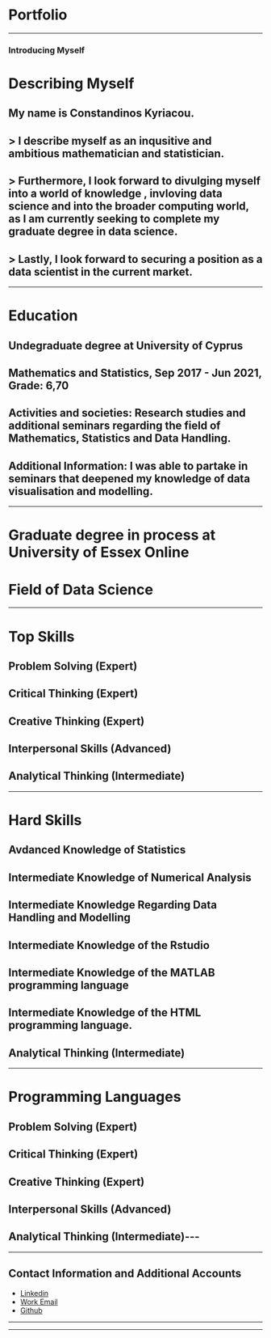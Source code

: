 # Portfolio

---

### Introducing Myself

# **Describing Myself**
## My name is Constandinos Kyriacou. 
## > I describe myself as an inqusitive and ambitious mathematician and statistician. 
## > Furthermore, I look forward to divulging myself into a world of knowledge , invloving data science and into the broader computing world, as I am currently seeking to complete my graduate degree in data science.
## > Lastly, I look forward to securing a position as a data scientist in the current market.


---
# **Education**

## Undegraduate degree at **University of Cyprus**
## Mathematics and Statistics, Sep 2017 - Jun 2021, Grade: 6,70
## Activities and societies: Research studies and additional seminars regarding the field of Mathematics, Statistics and Data Handling.
## Additional Information: I was able to partake in seminars that deepened my knowledge of data visualisation and modelling.


---
# Graduate degree in process at **University of Essex Online**
# Field of **Data Science**


---
# **Top Skills**
## Problem Solving (Expert)
## Critical Thinking (Expert)
## Creative Thinking (Expert)
## Interpersonal Skills (Advanced)
## Analytical Thinking (Intermediate)

---
# **Hard Skills**
## Avdanced Knowledge of Statistics
## Intermediate Knowledge of Numerical Analysis
## Intermediate Knowledge Regarding Data Handling and Modelling
## Intermediate Knowledge of the Rstudio
## Intermediate Knowledge of the MATLAB programming language
## Intermediate Knowledge of the HTML programming language.
## Analytical Thinking (Intermediate)

---
# **Programming Languages**
## Problem Solving (Expert)
## Critical Thinking (Expert)
## Creative Thinking (Expert)
## Interpersonal Skills (Advanced)
## Analytical Thinking (Intermediate)---

---

## Contact Information and Additional Accounts

- [Linkedin](https://www.linkedin.com/in/constantinos-kyriacou-datasciencemathstatistics/)
- [Work Email](konstandinoskyriakou@gmail.com)
- [Github](https://github.com/CKyriacou1)


---




---
<p style="font-size:11px">
<!-- Remove above link if you don't want to attibute -->
